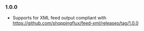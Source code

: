### 1.0.0

- Supports for XML feed output compliant with https://github.com/shoppingflux/feed-xml/releases/tag/1.0.0